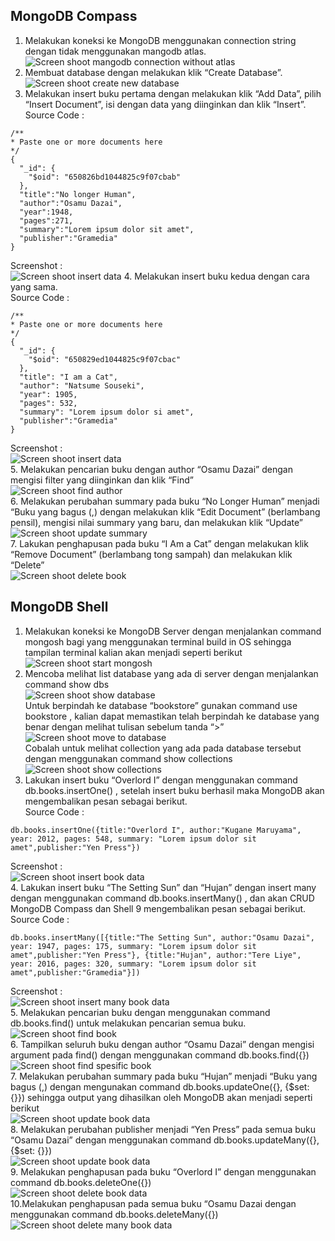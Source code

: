 ## MongoDB Compass
1. Melakukan koneksi ke MongoDB menggunakan connection string dengan tidak menggunakan mangodb atlas. <br />
![Screen shoot mangodb connection without atlas](../Modul2/Screenshots/ConnectWithoutAtlas.png)
2. Membuat database dengan melakukan klik “Create Database”. <br />
![Screen shoot create new database](../Modul2/Screenshots/createNewDatabase.png)
3. Melakukan insert buku pertama dengan melakukan klik “Add Data”, pilih “Insert
Document”, isi dengan data yang diinginkan dan klik “Insert”. <br />
Source Code :<br />
```
/** 
* Paste one or more documents here
*/
{
  "_id": {
    "$oid": "650826bd1044825c9f07cbab"
  },
  "title":"No longer Human",
  "author":"Osamu Dazai",
  "year":1948,
  "pages":271,
  "summary":"Lorem ipsum dolor sit amet",
  "publisher":"Gramedia"
}
``` 
Screenshot : <br />
![Screen shoot insert data](../Modul2/Screenshots/insertDataMangoDB.png)
4. Melakukan insert buku kedua dengan cara yang sama. <br />
Source Code :<br />
```
/** 
* Paste one or more documents here
*/
{
  "_id": {
    "$oid": "650829ed1044825c9f07cbac"
  },
  "title": "I am a Cat",
  "author": "Natsume Souseki",
  "year": 1905,
  "pages": 532,
  "summary": "Lorem ipsum dolor si amet",
  "publisher":"Gramedia"
}
``` 
Screenshot : <br />
![Screen shoot insert data](../Modul2/Screenshots/insertDataMangoDB2.png)<br />
5. Melakukan pencarian buku dengan author “Osamu Dazai” dengan mengisi filter yang
diinginkan dan klik “Find” <br />
![Screen shoot find author](../Modul2/Screenshots/findOsamu.png)<br />
6. Melakukan perubahan summary pada buku “No Longer Human” menjadi “Buku yang
bagus (<NAMA>,<NIM>) dengan melakukan klik “Edit Document” (berlambang
pensil), mengisi nilai summary yang baru, dan melakukan klik “Update” <br />
![Screen shoot update summary](../Modul2/Screenshots/updateSummary.png)<br />
7. Lakukan penghapusan pada buku “I Am a Cat” dengan melakukan klik “Remove
Document” (berlambang tong sampah) dan melakukan klik “Delete” <br />
![Screen shoot delete book](../Modul2/Screenshots/deleteBook.png)<br />
## MongoDB Shell
1. Melakukan koneksi ke MongoDB Server dengan menjalankan command mongosh bagi
yang menggunakan terminal build in OS sehingga tampilan terminal kalian akan
menjadi seperti berikut<br />
![Screen shoot start mongosh](../Modul2/Screenshots/mongosh.png)<br />
2. Mencoba melihat list database yang ada di server dengan menjalankan command
show dbs<br />
![Screen shoot show database](../Modul2/Screenshots/showdb.png)<br />
Untuk berpindah ke database “bookstore” gunakan command use bookstore , kalian
dapat memastikan telah berpindah ke database yang benar dengan melihat tulisan
sebelum tanda “>” <br />
![Screen shoot move to database](../Modul2/Screenshots/useBookstore.png)<br />
Cobalah untuk melihat collection yang ada pada database tersebut dengan
menggunakan command show collections <br />
![Screen shoot show collections](../Modul2/Screenshots/showCollections.png)<br />
3. Lakukan insert buku “Overlord I” dengan menggunakan command
db.books.insertOne(<data kalian>) , setelah insert buku berhasil maka MongoDB akan
mengembalikan pesan sebagai berikut. <br />
Source Code :<br />
```
db.books.insertOne({title:"Overlord I", author:"Kugane Maruyama", year: 2012, pages: 548, summary: "Lorem ipsum dolor sit amet",publisher:"Yen Press"})
``` 
Screenshot : <br />
![Screen shoot insert book data](../Modul2/Screenshots/insertData.png)<br />
4. Lakukan insert buku “The Setting Sun” dan “Hujan” dengan insert many dengan
menggunakan command db.books.insertMany(<data kalian>) , dan akan
CRUD MongoDB Compass dan Shell 9
mengembalikan pesan sebagai berikut. <br />
Source Code :<br />
```
db.books.insertMany([{title:"The Setting Sun", author:"Osamu Dazai", year: 1947, pages: 175, summary: "Lorem ipsum dolor sit amet",publisher:"Yen Press"}, {title:"Hujan", author:"Tere Liye", year: 2016, pages: 320, summary: "Lorem ipsum dolor sit amet",publisher:"Gramedia"}])
``` 
Screenshot : <br />
![Screen shoot insert many book data](../Modul2/Screenshots/insertDataMany.png)<br />
5. Melakukan pencarian buku dengan menggunakan command db.books.find() untuk
melakukan pencarian semua buku.
![Screen shoot find book](../Modul2/Screenshots/findBook.png)<br />
6. Tampilkan seluruh buku dengan author “Osamu Dazai” dengan mengisi argument
pada find() dengan menggunakan command db.books.find({<filter yang ingin
diisi>}) <br />
![Screen shoot find spesific book](../Modul2/Screenshots/findSpesificBook.png)<br />
7. Melakukan perubahan summary pada buku “Hujan” menjadi “Buku yang bagus
(<NAMA>,<NIM>) dengan mengunakan command db.books.updateOne({<filter>},
{$set: {<data yang akan di update>}}) sehingga output yang dihasilkan oleh MongoDB
akan menjadi seperti berikut <br />
![Screen shoot update book data](../Modul2/Screenshots/updateData.png)<br />
8. Melakukan perubahan publisher menjadi “Yen Press” pada semua buku “Osamu
Dazai” dengan menggunakan command db.books.updateMany({<filter>}, {$set: {<data
yang akan di update>}})<br />
![Screen shoot update book data](../Modul2/Screenshots/updateMany.png)<br />
9. Melakukan penghapusan pada buku “Overlord I” dengan menggunakan command
db.books.deleteOne({<argument>})<br />
![Screen shoot delete book data](../Modul2/Screenshots/deleteData.png)<br />
10.Melakukan penghapusan pada semua buku “Osamu Dazai dengan menggunakan
command db.books.deleteMany({<argument>})<br />
![Screen shoot delete many book data](../Modul2/Screenshots/deleteManyBook.png)<br />








